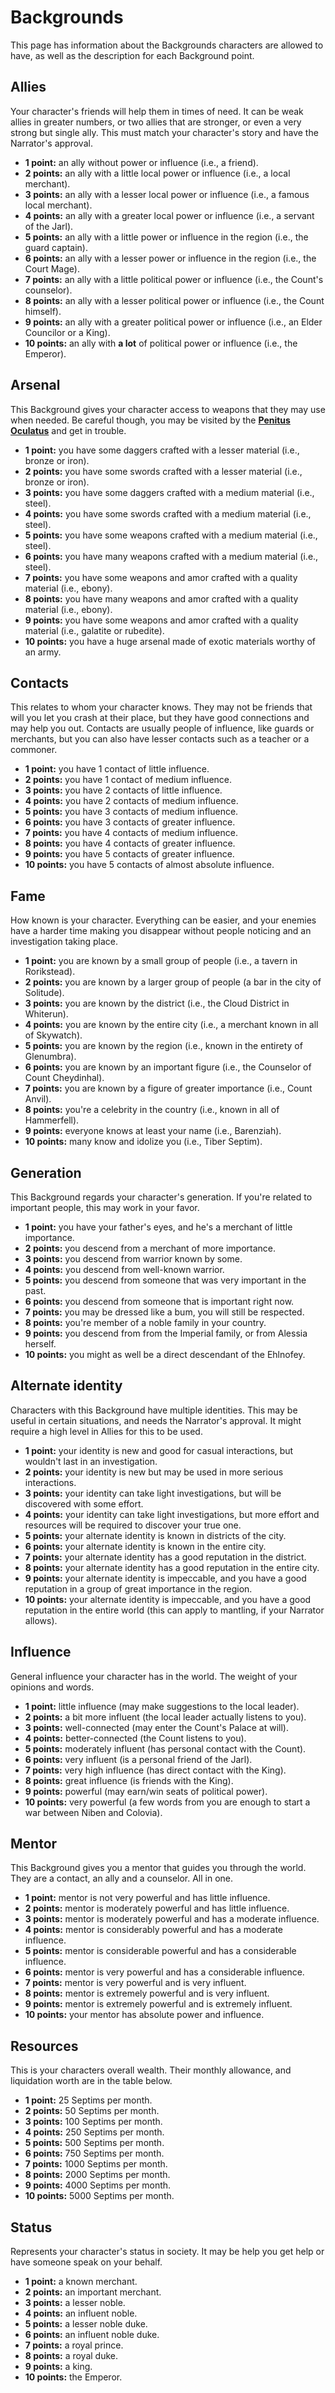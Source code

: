 # Backgrounds

This page has information about the Backgrounds characters are allowed to have, as well as the description for each Background point.

## Allies
Your character's friends will help them in times of need. It can be weak allies in greater numbers, or two allies that are stronger, or even a very strong but single ally. This must match your character's story and have the Narrator's approval.
* **1 point:** an ally without power or influence (i.e., a friend).
* **2 points:** an ally with a little local power or influence (i.e., a local merchant).
* **3 points:** an ally with a lesser local power or influence (i.e., a famous local merchant).
* **4 points:** an ally with a greater local power or influence (i.e., a servant of the Jarl).
* **5 points:** an ally with a little power or influence in the region (i.e., the guard captain).
* **6 points:** an ally with a lesser power or influence in the region (i.e., the Court Mage).
* **7 points:** an ally with a little political power or influence (i.e., the Count's counselor).
* **8 points:** an ally with a lesser political power or influence (i.e., the Count himself).
* **9 points:** an ally with a greater political power or influence (i.e., an Elder Councilor or a King).
* **10 points:** an ally with **a lot** of political power or influence (i.e., the Emperor).

## Arsenal
This Background gives your character access to weapons that they may use when needed. Be careful though, you may be visited by the **[Penitus Oculatus](https://en.uesp.net/wiki/Lore:Penitus_Oculatus)** and get in trouble.
* **1 point:** you have some daggers crafted with a lesser material (i.e., bronze or iron).
* **2 points:** you have some swords crafted with a lesser material (i.e., bronze or iron).
* **3 points:** you have some daggers crafted with a medium material (i.e., steel).
* **4 points:** you have some swords crafted with a medium material (i.e., steel).
* **5 points:** you have some weapons crafted with a medium material (i.e., steel).
* **6 points:** you have many weapons crafted with a medium material (i.e., steel).
* **7 points:** you have some weapons and amor crafted with a quality material (i.e., ebony).
* **8 points:** you have many weapons and amor crafted with a quality material (i.e., ebony).
* **9 points:** you have some weapons and amor crafted with a quality material (i.e., galatite or rubedite).
* **10 points:** you have a huge arsenal made of exotic materials worthy of an army.

## Contacts
This relates to whom your character knows. They may not be friends that will you let you crash at their place, but they have good connections and may help you out. Contacts are usually people of influence, like guards or merchants, but you can also have lesser contacts such as a teacher or a commoner.
* **1 point:** you have 1 contact of little influence.
* **2 points:** you have 1 contact of medium influence.
* **3 points:** you have 2 contacts of little influence.
* **4 points:** you have 2 contacts of medium influence.
* **5 points:** you have 3 contacts of medium influence.
* **6 points:** you have 3 contacts of greater influence.
* **7 points:** you have 4 contacts of medium influence.
* **8 points:** you have 4 contacts of greater influence.
* **9 points:** you have 5 contacts of greater influence.
* **10 points:** you have 5 contacts of almost absolute influence.

## Fame
How known is your character. Everything can be easier, and your enemies have a harder time making you disappear without people noticing and an investigation taking place.
* **1 point:** you are known by a small group of people (i.e., a tavern in Rorikstead).
* **2 points:** you are known by a larger group of people (a bar in the city of Solitude).
* **3 points:** you are known by the district (i.e., the Cloud District in Whiterun).
* **4 points:** you are known by the entire city (i.e., a merchant known in all of Skywatch).
* **5 points:** you are known by the region (i.e., known in the entirety of Glenumbra).
* **6 points:** you are known by an important figure (i.e., the Counselor of Count Cheydinhal).
* **7 points:** you are known by a figure of greater importance (i.e., Count Anvil).
* **8 points:** you're a celebrity in the country (i.e., known in all of Hammerfell).
* **9 points:** everyone knows at least your name (i.e., Barenziah).
* **10 points:** many know and idolize you (i.e., Tiber Septim).

## Generation
This Background regards your character's generation. If you're related to important people, this may work in your favor.
* **1 point:** you have your father's eyes, and he's a merchant of little importance.
* **2 points:** you descend from a merchant of more importance.
* **3 points:** you descend from warrior known by some.
* **4 points:** you descend from well-known warrior.
* **5 points:** you descend from someone that was very important in the past.
* **6 points:** you descend from someone that is important right now.
* **7 points:** you may be dressed like a bum, you will still be respected.
* **8 points:** you're member of a noble family in your country.
* **9 points:** you descend from from the Imperial family, or from Alessia herself.
* **10 points:** you might as well be a direct descendant of the Ehlnofey.

## Alternate identity
Characters with this Background have multiple identities. This may be useful in certain situations, and needs the Narrator's approval. It might require a high level in Allies for this to be used.
* **1 point:** your identity is new and good for casual interactions, but wouldn't last in an investigation.
* **2 points:** your identity is new but may be used in more serious interactions.
* **3 points:** your identity can take light investigations, but will be discovered with some effort.
* **4 points:** your identity can take light investigations, but more effort and resources will be required to discover your true one.
* **5 points:** your alternate identity is known in districts of the city.
* **6 points:** your alternate identity is known in the entire city.
* **7 points:** your alternate identity has a good reputation in the district.
* **8 points:** your alternate identity has a good reputation in the entire city.
* **9 points:** your alternate identity is impeccable, and you have a good reputation in a group of great importance in the region.
* **10 points:** your alternate identity is impeccable, and you have a good reputation in the entire world (this can apply to mantling, if your Narrator allows).

## Influence
General influence your character has in the world. The weight of your opinions and words.
* **1 point:** little influence (may make suggestions to the local leader).
* **2 points:** a bit more influent (the local leader actually listens to you).
* **3 points:** well-connected (may enter the Count's Palace at will).
* **4 points:** better-connected (the Count listens to you).
* **5 points:** moderately influent (has personal contact with the Count).
* **6 points:** very influent (is a personal friend of the Jarl).
* **7 points:** very high influence (has direct contact with the King).
* **8 points:** great influence (is friends with the King).
* **9 points:** powerful (may earn/win seats of political power).
* **10 points:** very powerful (a few words from you are enough to start a war between Niben and Colovia).

## Mentor
This Background gives you a mentor that guides you through the world. They are a contact, an ally and a counselor. All in one.
* **1 point:** mentor is not very powerful and has little influence.
* **2 points:** mentor is moderately powerful and has little influence.
* **3 points:** mentor is moderately powerful and has a moderate influence.
* **4 points:** mentor is considerably powerful and has a moderate influence.
* **5 points:** mentor is considerable powerful and has a considerable influence.
* **6 points:** mentor is very powerful and has a considerable influence.
* **7 points:** mentor is very powerful and is very influent.
* **8 points:** mentor is extremely powerful and is very influent.
* **9 points:** mentor is extremely powerful and is extremely influent.
* **10 points:** your mentor has absolute power and influence.

## Resources
This is your characters overall wealth. Their monthly allowance, and liquidation worth are in the table below.
* **1 point:** 25 Septims per month.
* **2 points:** 50 Septims per month.
* **3 points:** 100 Septims per month.
* **4 points:** 250 Septims per month.
* **5 points:** 500 Septims per month.
* **6 points:** 750 Septims per month.
* **7 points:** 1000 Septims per month.
* **8 points:** 2000 Septims per month.
* **9 points:** 4000 Septims per month.
* **10 points:** 5000 Septims per month.

## Status
Represents your character's status in society. It may be help you get help or have someone speak on your behalf.
* **1 point:** a known merchant.
* **2 points:** an important merchant.
* **3 points:** a lesser noble.
* **4 points:** an influent noble.
* **5 points:** a lesser noble duke.
* **6 points:** an influent noble duke.
* **7 points:** a royal prince.
* **8 points:** a royal duke.
* **9 points:** a king.
* **10 points:** the Emperor.
